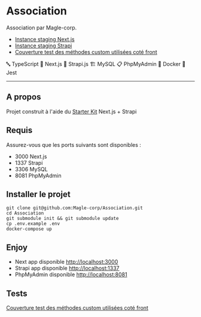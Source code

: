 # Association

Association par Magle-corp.

- [Instance staging Next.js](http://association-next-staging.magle.fr)
- [Instance staging Strapi](http://association-strapi-staging.magle.fr)
- [Couverture test des méthodes custom utilisées coté front](http://association-tests-staging.magle.fr)

🔤 TypeScript  🚀 Next.js  🎩 Strapi.js  🏗 MySQL  📋 PhpMyAdmin  🐋 Docker 🧪 Jest

___

## A propos

Projet construit à l'aide du [Starter Kit](https://github.com/Magle-corp/Starter-Kit) Next.js + Strapi

## Requis

Assurez-vous que les ports suivants sont disponibles :
- 3000 Next.js
- 1337 Strapi
- 3306 MySQL
- 8081 PhpMyAdmin

## Installer le projet

```shell
git clone git@github.com:Magle-corp/Association.git
cd Association
git submodule init && git submodule update
cp .env.example .env
docker-compose up
```

## Enjoy

- Next app disponible [http://localhost:3000](http://localhost:3000)
- Strapi app disponible [http://localhost:1337](http://localhost:1337)
- PhpMyAdmin disponible [http://localhost:8081](http://localhost:8081)

## Tests

[Couverture test des méthodes custom utilisées coté front](http://association-tests-staging.magle.fr)